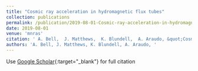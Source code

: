 ```yaml
---
title: "Cosmic ray acceleration in hydromagnetic flux tubes"
collection: publications
permalink: /publication/2019-08-01-Cosmic-ray-acceleration-in-hydromagnetic-flux-tubes
date: 2019-08-01
venue: 'mnras'
citation: ' A. Bell,  J. Matthews,  K. Blundell,  A. Araudo, &quot;Cosmic ray acceleration in hydromagnetic flux tubes.&quot; mnras, 2019.'
authors: 'A. Bell, J. Matthews, K. Blundell, A. Araudo, '
---
```

Use [Google Scholar](https://scholar.google.com/scholar?q=Cosmic+ray+acceleration+in+hydromagnetic+flux+tubes){:target="_blank"} for full citation